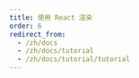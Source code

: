 ```yaml
---
title: 使用 React 渲染
order: 6
redirect_from:
  - /zh/docs
  - /zh/docs/tutorial
  - /zh/docs/tutorial/tutorial
---
```

